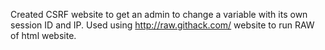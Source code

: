 Created CSRF website to get an admin to change a variable with its own session ID and IP.
Used using http://raw.githack.com/ website to run RAW of html website.
